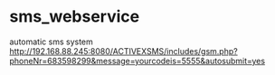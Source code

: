 # sms_webservice
automatic sms system
http://192.168.88.245:8080/ACTIVEXSMS/includes/gsm.php?phoneNr=683598299&message=yourcodeis=5555&autosubmit=yes 
